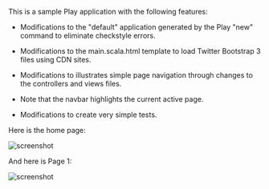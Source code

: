 This is a sample Play application with the following features:

  * Modifications to the "default" application generated by the Play "new" command to eliminate
    checkstyle errors. 
    
  * Modifications to the main.scala.html template to load Twitter Bootstrap 3 files using CDN sites.
  
  * Modifications to illustrates simple page navigation through changes to the controllers and
    views files.
    
  * Note that the navbar highlights the current active page. 
    
  * Modifications to create very simple tests.
  
Here is the home page:

![screenshot](https://raw.github.com/ics-software-engineering/play-bootstrap-template/master/doc/play-bootstrap-template-home.png)

And here is Page 1:

![screenshot](https://raw.github.com/ics-software-engineering/play-bootstrap-template/master/doc/play-bootstrap-template-page1.png)

